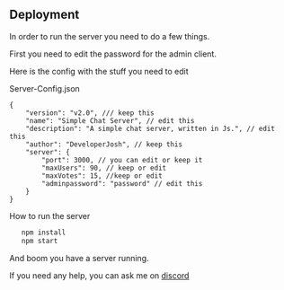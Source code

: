 ## Deployment

In order to run the server you need to do a few things.

First you need to edit the password for the admin client.

Here is the config with the stuff you need to edit

Server-Config.json
```jsonc
{
    "version": "v2.0", /// keep this
    "name": "Simple Chat Server", // edit this
    "description": "A simple chat server, written in Js.", // edit this
    "author": "DeveloperJosh", // keep this
    "server": {
        "port": 3000, // you can edit or keep it
        "maxUsers": 90, // keep or edit
        "maxVotes": 15, //keep or edit
        "adminpassword": "password" // edit this
    }
}
```

How to run the server

```bash
   npm install
   npm start
```

And boom you have a server running.

If you need any help, you can ask me on [discord](https://discord.gg/kV8HP2qa2j)